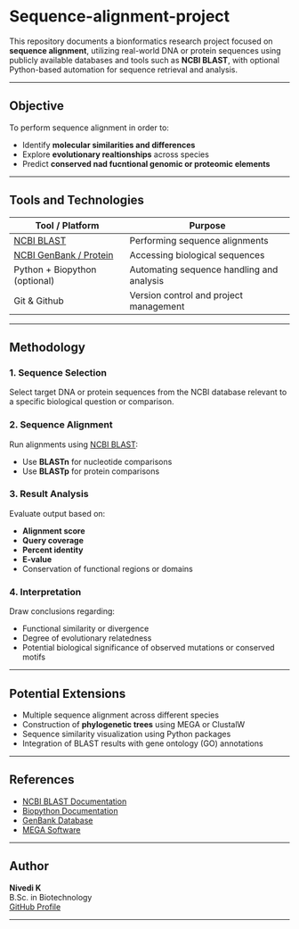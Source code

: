 # Sequence-alignment-project

This repository documents a bionformatics research project focused on **sequence alignment**, utilizing real-world DNA or protein sequences using publicly available databases and tools such as **NCBI BLAST**, with optional Python-based automation for sequence retrieval and analysis.

---
## Objective

To perform sequence alignment in order to:
- Identify **molecular similarities and differences**
- Explore **evolutionary realtionships** across species
- Predict **conserved nad fucntional genomic or proteomic elements**

---

## Tools and Technologies

| Tool / Platform | Purpose |
| ------------------| ---------|
| [NCBI BLAST](https://blast.ncbi.nlm.nih.gov/Blast.cgi) | Performing sequence alignments|
| [NCBI GenBank / Protein](https://www.ncbi.nlm.nih.gov/) | Accessing biological sequences |
| Python + Biopython (optional) | Automating sequence handling and analysis|
| Git & Github | Version control and project management |


---

##  Methodology

### 1. Sequence Selection
Select target DNA or protein sequences from the NCBI database relevant to a specific biological question or comparison.

### 2. Sequence Alignment
Run alignments using [NCBI BLAST](https://blast.ncbi.nlm.nih.gov/Blast.cgi):
- Use **BLASTn** for nucleotide comparisons
- Use **BLASTp** for protein comparisons

### 3. Result Analysis
Evaluate output based on:
- **Alignment score**
- **Query coverage**
- **Percent identity**
- **E-value**
- Conservation of functional regions or domains

### 4. Interpretation
Draw conclusions regarding:
- Functional similarity or divergence
- Degree of evolutionary relatedness
- Potential biological significance of observed mutations or conserved motifs

---

##  Potential Extensions

- Multiple sequence alignment across different species
- Construction of **phylogenetic trees** using MEGA or ClustalW
- Sequence similarity visualization using Python packages
- Integration of BLAST results with gene ontology (GO) annotations

---

##  References

- [NCBI BLAST Documentation](https://www.ncbi.nlm.nih.gov/books/NBK279690/)
- [Biopython Documentation](https://biopython.org/)
- [GenBank Database](https://www.ncbi.nlm.nih.gov/genbank/)
- [MEGA Software](https://www.megasoftware.net/)

---

##  Author

**Nivedi K**  
B.Sc. in Biotechnology  
[GitHub Profile](https://github.com/yourusername)

---

